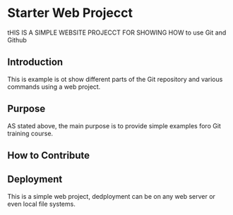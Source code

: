 # Starter Web Projecct

tHIS IS A SIMPLE WEBSITE PROJECCT FOR SHOWING HOW to use Git and Github

## Introduction

This is example is ot show different parts of the Git repository and various commands using a web project. 


## Purpose

AS stated above, the main purpose is to provide simple examples foro Git training course. 

## How to Contribute

## Deployment

This is a simple web project, dedployment can be on any web server or even local file systems.